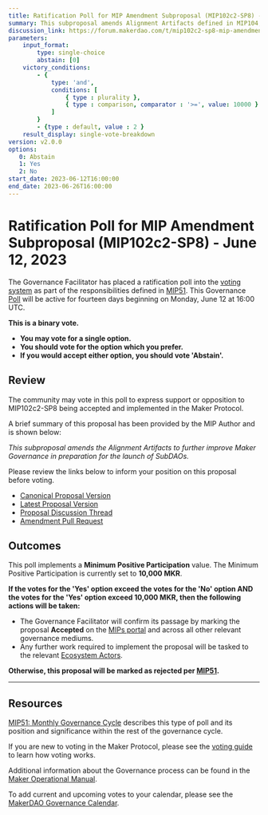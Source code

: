 ```yaml
---
title: Ratification Poll for MIP Amendment Subproposal (MIP102c2-SP8) - June 12, 2023
summary: This subproposal amends Alignment Artifacts defined in MIP104, MIP106, MIP107, MIP108, and MIP113.
discussion_link: https://forum.makerdao.com/t/mip102c2-sp8-mip-amendment-subproposals/20761
parameters:
    input_format:
        type: single-choice
        abstain: [0]
    victory_conditions:
        - {
            type: 'and',
            conditions: [
                { type : plurality },
                { type : comparison, comparator : '>=', value: 10000 }
            ]
        }
        - {type : default, value : 2 }
    result_display: single-vote-breakdown
version: v2.0.0
options:
   0: Abstain
   1: Yes
   2: No
start_date: 2023-06-12T16:00:00
end_date: 2023-06-26T16:00:00
---
```

# Ratification Poll for MIP Amendment Subproposal (MIP102c2-SP8) - June 12, 2023

The Governance Facilitator has placed a ratification poll into the [voting system](https://vote.makerdao.com/polling) as part of the responsibilities defined in [MIP51](https://mips.makerdao.com/mips/details/MIP51). This Governance [Poll](https://mips.makerdao.com/mips/details/MIP51#MIP51c2) will be active for fourteen days beginning on Monday, June 12 at 16:00 UTC.

**This is a binary vote.**
- **You may vote for a single option.**
- **You should vote for the option which you prefer.**
- **If you would accept either option, you should vote 'Abstain'.**

## Review

The community may vote in this poll to express support or opposition to MIP102c2-SP8 being accepted and implemented in the Maker Protocol.

A brief summary of this proposal has been provided by the MIP Author and is shown below:

*This subproposal amends the Alignment Artifacts to further improve Maker Governance in preparation for the launch of SubDAOs.*

Please review the links below to inform your position on this proposal before voting.
* [Canonical Proposal Version](https://github.com/makerdao/mips/blob/50c89c21c6587cf67566298e6a46e372c435079b/MIP102/MIP102c2-Subproposals/MIP102c2-SP8.md)
* [Latest Proposal Version](https://mips.makerdao.com/mips/details/MIP102c2SP8)
* [Proposal Discussion Thread](https://forum.makerdao.com/t/mip102c2-sp8-mip-amendment-subproposals/20761)
* [Amendment Pull Request](https://github.com/makerdao/mips/pull/925)

## Outcomes

This poll implements a **Minimum Positive Participation** value. The Minimum Positive Participation is currently set to **10,000 MKR**.

**If the votes for the 'Yes' option exceed the votes for the 'No' option AND the votes for the 'Yes' option exceed 10,000 MKR, then the following actions will be taken:**
* The Governance Facilitator will confirm its passage by marking the proposal **Accepted** on the [MIPs portal](https://mips.makerdao.com/mips/list) and across all other relevant governance mediums.
* Any further work required to implement the proposal will be tasked to the relevant [Ecosystem Actors](https://mips.makerdao.com/mips/details/MIP106#7-4-2-1a-).

**Otherwise, this proposal will be marked as rejected per [MIP51](https://mips.makerdao.com/mips/details/MIP51#mip51c2-ratification-poll).**

---

## Resources

[MIP51: Monthly Governance Cycle](https://mips.makerdao.com/mips/details/MIP51) describes this type of poll and its position and significance within the rest of the governance cycle.

If you are new to voting in the Maker Protocol, please see the [voting guide](https://manual.makerdao.com/governance/voting-in-makerdao/on-chain-governance) to learn how voting works.

Additional information about the Governance process can be found in the [Maker Operational Manual](https://manual.makerdao.com).

To add current and upcoming votes to your calendar, please see the [MakerDAO Governance Calendar](https://manual.makerdao.com/makerdao/calendars/governance-calendar).


